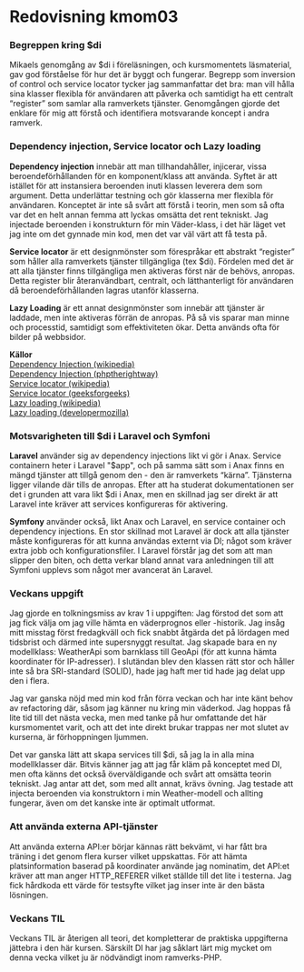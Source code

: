 ---
---
Redovisning kmom03
=========================

<h3>Begreppen kring $di</h3>

Mikaels genomgång av $di i föreläsningen, och kursmomentets läsmaterial, gav god förståelse för hur det är byggt och fungerar. Begrepp som inversion of control och service locator tycker jag sammanfattar det bra: man vill hålla sina klasser flexibla för användaren att påverka och samtidigt ha ett centralt “register” som samlar alla ramverkets tjänster. Genomgången gjorde det enklare för mig att förstå och identifiera motsvarande koncept i andra ramverk.

<h3>Dependency injection, Service locator och Lazy loading</h3>

<b>Dependency injection</b> innebär att man tillhandahåller, injicerar, vissa beroendeförhållanden för en komponent/klass att använda. Syftet är att istället för att instansiera beroenden inuti klassen leverera dem som argument. Detta underlättar testning och gör klasserna mer flexibla för användaren. Konceptet är inte så svårt att förstå i teorin, men som så ofta var det en helt annan femma att lyckas omsätta det rent tekniskt. Jag injectade beroenden i konstrukturn för min Väder-klass, i det här läget vet jag inte om det gynnade min kod, men det var väl värt att få testa på.

<b>Service locator</b> är ett designmönster som förespråkar ett abstrakt “register” som håller alla ramverkets tjänster tillgängliga (tex $di). Fördelen med det är att alla tjänster finns tillgängliga men aktiveras först när de behövs, anropas. Detta register blir återanvändbart, centralt, och lätthanterligt för användaren då beroendeförhållanden lagras utanför klasserna.

<b>Lazy Loading</b> är ett annat designmönster som innebär att tjänster är laddade, men inte aktiveras förrän de anropas. På så vis sparar man minne och processtid, samtidigt som effektiviteten ökar. Detta används ofta för bilder på webbsidor.

<b>Källor</b><br>
[Dependency Injection (wikipedia)](https://en.wikipedia.org/wiki/Dependency_injection)<br>
[Dependency Injection (phptherightway)](https://phptherightway.com/#dependency_injection)<br>
[Service locator (wikipedia)](https://en.wikipedia.org/wiki/Service_locator_pattern)<br>
[Service locator (geeksforgeeks)](https://www.geeksforgeeks.org/service-locator-pattern/)<br>
[Lazy loading (wikipedia)](https://en.wikipedia.org/wiki/Lazy_loading)<br>
[Lazy loading (developermozilla)](https://developer.mozilla.org/en-US/docs/Web/Performance/Lazy_loading)

<h3>Motsvarigheten till $di i Laravel och Symfoni</h3>

<b>Laravel</b> använder sig av dependency injections likt vi gör i Anax. Service containern heter i Laravel "$app", och på samma sätt som i Anax finns en mängd tjänster att tillgå genom den - den är ramverkets “kärna”. Tjänsterna ligger vilande där tills de anropas. Efter att ha studerat dokumentationen ser det i grunden att vara likt $di i Anax, men en skillnad jag ser direkt är att Laravel inte kräver att services konfigureras för aktivering.

<b>Symfony</b> använder också, likt Anax och Laravel, en service container och dependency injections. En stor skillnad mot Laravel är dock att alla tjänster måste konfigureras för att kunna användas externt via DI; något som kräver extra jobb och konfigurationsfiler. I Laravel förstår jag det som att man slipper den biten, och detta verkar bland annat vara anledningen till att Symfoni upplevs som något mer avancerat än Laravel.

<h3>Veckans uppgift</h3>

Jag gjorde en tolkningsmiss av krav 1 i uppgiften: Jag förstod det som att jag fick välja om jag ville hämta en väderprognos eller -historik. Jag insåg mitt misstag först fredagkväll och fick snabbt åtgärda det på lördagen med tidsbrist och därmed inte supersnyggt resultat. Jag skapade bara en ny modellklass: WeatherApi som barnklass till GeoApi (för att kunna hämta koordinater för IP-adresser). I slutändan blev den klassen rätt stor och håller inte så bra SRI-standard (SOLID), hade jag haft mer tid hade jag delat upp den i flera.

Jag var ganska nöjd med min kod från förra veckan och har inte känt behov av refactoring där, såsom jag känner nu kring min väderkod. Jag hoppas få lite tid till det nästa vecka, men med tanke på hur omfattande det här kursmomentet varit, och att det inte direkt brukar trappas ner mot slutet av kurserna, är förhoppningen ljummen.

Det var ganska lätt att skapa services till $di, så jag la in alla mina modellklasser där. Bitvis känner jag att jag får kläm på konceptet med DI, men ofta känns det också överväldigande och svårt att omsätta teorin tekniskt. Jag antar att det, som med allt annat, krävs övning. Jag testade att injecta beroenden via konstruktorn i min Weather-modell och allting fungerar, även om det kanske inte är optimalt utformat.

<h3>Att använda externa API-tjänster</h3>
Att använda externa API:er börjar kännas rätt bekvämt, vi har fått bra träning i det genom flera kurser vilket uppskattas. För att hämta platsinformation baserad på koordinater använde jag nominatim, det API:et kräver att man anger HTTP_REFERER vilket ställde till det lite i testerna. Jag fick hårdkoda ett värde för testsyfte vilket jag inser inte är den bästa lösningen.

<h3>Veckans TIL</h3>
Veckans TIL är återigen all teori, det kompletterar de praktiska uppgifterna jättebra i den här kursen. Särskilt DI har jag såklart lärt mig mycket om denna vecka vilket ju är nödvändigt inom ramverks-PHP.  
